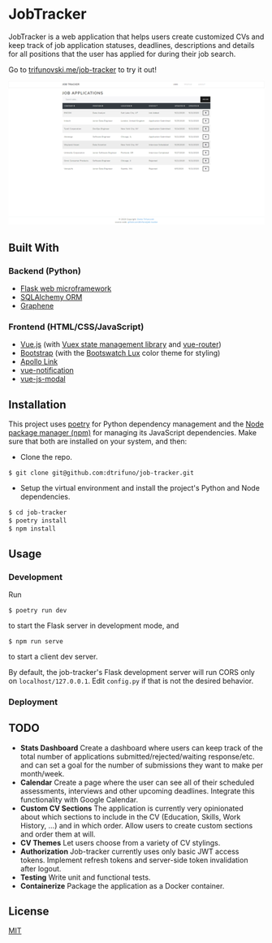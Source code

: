 # JobTracker

JobTracker is a web application that helps users create customized CVs and keep track of job application statuses, deadlines, descriptions and details for all positions that the user has applied for during their job search.

Go to [trifunovski.me/job-tracker](https://trifunovski/me/job-tracker) to try it out!

![JobTracker](https://github.com/dtrifuno/job-tracker/blob/master/src/assets/job-tracker.png?raw=true)

## Built With

### Backend (Python)

* [Flask web microframework](https://flask.palletsprojects.com/)
* [SQLAlchemy ORM](https://www.sqlalchemy.org/) 
* [Graphene](https://graphene-python.org/) 

### Frontend (HTML/CSS/JavaScript)

* [Vue.js](https://vuejs.org/) (with [Vuex state management library](https://vuex.vuejs.org/) and [vue-router](https://router.vuejs.org/))
* [Bootstrap](https://getbootstrap.com/) (with the [Bootswatch Lux](https://bootswatch.com/lux/) color theme for styling)
* [Apollo Link](https://www.apollographql.com/docs/link/)
* [vue-notification](https://github.com/euvl/vue-notification)
* [vue-js-modal](https://github.com/euvl/vue-js-modal)

## Installation

This project uses [poetry](https://python-poetry.org/) for Python dependency management and the [Node package manager (npm)](https://www.npmjs.com/) for managing its JavaScript dependencies. Make sure that both are installed on your system, and then:

- Clone the repo.

```
$ git clone git@github.com:dtrifuno/job-tracker.git
```

- Setup the virtual environment and install the project's Python and Node dependencies.

```
$ cd job-tracker
$ poetry install
$ npm install
```

## Usage

### Development
Run 
```
$ poetry run dev
```
to start the Flask server in development mode, and
```
$ npm run serve
```
to start a client dev server.

By default, the job-tracker's Flask development server will run CORS only on `localhost/127.0.0.1`. Edit `config.py` if that is not the desired behavior.

### Deployment

## TODO
* **Stats Dashboard**
Create a dashboard where users can keep track of the total number of applications submitted/rejected/waiting response/etc. and can set a goal for the number of submissions they want to make per month/week.
* **Calendar**
Create a page where the user can see all of their scheduled assessments, interviews and other upcoming deadlines. Integrate this functionality with Google Calendar.
* **Custom CV Sections**
The application is currently very opinionated about which sections to include in the CV (Education, Skills, Work History, ...) and in which order. Allow users to create custom sections and order them at will.
* **CV Themes**
Let users choose from a variety of CV stylings.
* **Authorization**
Job-tracker currently uses only basic JWT access tokens. Implement refresh tokens and server-side token invalidation after logout.
* **Testing**
Write unit and functional tests.
* **Containerize**
Package the application as a Docker container.

## License

[MIT](https://choosealicense.com/licenses/mit/)

